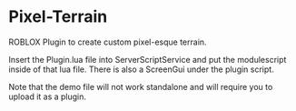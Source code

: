 # Pixel-Terrain
ROBLOX Plugin to create custom pixel-esque terrain.

Insert the Plugin.lua file into ServerScriptService and put the modulescript inside of that lua file. There is also a ScreenGui under the plugin script.

Note that the demo file will not work standalone and will require you to upload it as a plugin.
